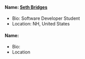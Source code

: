 <!---#### Name: []()
- Bio: 
- Location--->

#### Name: [Seth Bridges](https://github.com/s-bridges)
- Bio: Software Developer Student
- Location: NH, United States
#### Name: []()
- Bio: 
- Location
